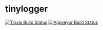 # tinylogger

[![Travis Build Status](https://travis-ci.org/Tom94/tinylogger.svg?branch=master)](https://travis-ci.org/Tom94/tinylogger)
[![Appveyor Build Status](https://ci.appveyor.com/api/projects/status/k0thwiqau3ep7pvl/branch/master?svg=true)](https://ci.appveyor.com/project/Tom94/tinylogger)

